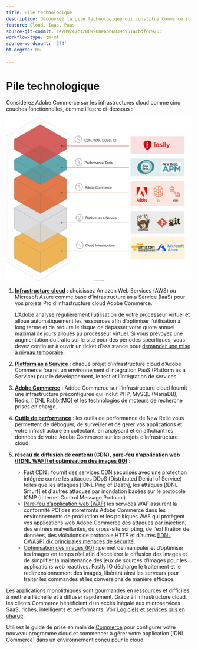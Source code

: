 ```yaml
---
title: Pile technologique
description: Découvrez la pile technologique qui constitue Commerce sur l’infrastructure cloud.
feature: Cloud, Iaas, Paas
source-git-commit: 1e789247c12009908eabb6039d951acbdfcc9263
workflow-type: tm+mt
source-wordcount: '374'
ht-degree: 0%

---
```


# Pile technologique

Considérez Adobe Commerce sur les infrastructures cloud comme cinq couches fonctionnelles, comme illustré ci-dessous :

![Pile cloud](../../assets/CloudStack.svg)

1. [**Infrastructure cloud**](pro-architecture.md) : choisissez Amazon Web Services (AWS) ou Microsoft Azure comme base d’infrastructure as a Service (IaaS) pour vos projets Pro d’infrastructure cloud Adobe Commerce.

   L’Adobe analyse régulièrement l’utilisation de votre processeur virtuel et alloue automatiquement les ressources afin d’optimiser l’utilisation à long terme et de réduire le risque de dépasser votre quota annuel maximal de jours alloués au processeur virtuel. Si vous prévoyez une augmentation du trafic sur le site pour des périodes spécifiques, vous devez continuer à ouvrir un ticket d’assistance pour [demander une mise à niveau temporaire](https://experienceleague.adobe.com/docs/commerce-knowledge-base/kb/how-to/how-to-request-temporary-magento-upsize.html).

1. [**Platform as a Service**](cloud-architecture.md) : chaque projet d’infrastructure cloud d’Adobe Commerce fournit un environnement d’intégration PaaS (Platform as a Service) pour le développement, le test et l’intégration de services.
1. [**Adobe Commerce**](../project/overview.md) : Adobe Commerce sur l’infrastructure cloud fournit une infrastructure préconfigurée qui inclut PHP, MySQL (MariaDB), Redis, [!DNL RabbitMQ] et les technologies de moteurs de recherche prises en charge.
1. [**Outils de performance**](../monitor/new-relic-service.md) : les outils de performance de New Relic vous permettent de déboguer, de surveiller et de gérer vos applications et votre infrastructure en collectant, en analysant et en affichant les données de votre Adobe Commerce sur les projets d’infrastructure cloud.
1. [**réseau de diffusion de contenu (CDN), pare-feu d’application web ([!DNL WAF]) et optimisation des images (IO)**](../cdn/fastly.md) :

   * [Fast CDN](../cdn/fastly.md#ddos-protection) : fournit des services CDN sécurisés avec une protection intégrée contre les attaques DDoS (Distributed Denial of Service) telles que les attaques [!DNL Ping of Death], les attaques [!DNL Smurf] et d&#39;autres attaques par inondation basées sur le protocole ICMP (Internet Control Message Protocol).
   * [Pare-feu d’application web (WAF)](../cdn/fastly-waf-service.md) les services WAF assurent la conformité PCI des storefronts Adobe Commerce dans les environnements de production et les politiques WAF qui protègent vos applications web Adobe Commerce des attaques par injection, des entrées malveillantes, du cross-site scripting, de l’exfiltration de données, des violations de protocole HTTP et d’autres [[!DNL OWASP] dix principales menaces de sécurité](https://owasp.org/www-project-top-ten/).
   * [Optimisation des images (IO)](../cdn/fastly-image-optimization.md) : permet de manipuler et d’optimiser les images en temps réel afin d’accélérer la diffusion des images et de simplifier la maintenance des jeux de sources d’images pour les applications web réactives. Fastly IO décharge le traitement et le redimensionnement des images, libérant ainsi les serveurs pour traiter les commandes et les conversions de manière efficace.

Les applications monolithiques sont gourmandes en ressources et difficiles à mettre à l’échelle et à diffuser rapidement. Grâce à l’infrastructure cloud, les clients Commerce bénéficient d’un accès inégalé aux microservices SaaS, riches, intelligents et performants. Voir [Logiciels et services pris en charge](cloud-architecture.md#supported-software-and-services).

Utilisez le guide de prise en main de [Commerce](../../get-started/overview.md) pour configurer votre nouveau programme cloud et commencer à gérer votre application [!DNL Commerce] dans un environnement conçu pour le cloud.

